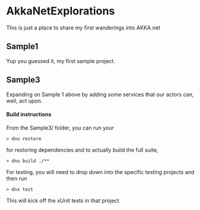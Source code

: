 # AkkaNetExplorations
This is just a place to share my first wanderings into AKKA.net

## Sample1
Yup you guessed it, my first sample project.

## Sample3
Expanding on Sample 1 above by adding some services that our actors can, well, act upon.

#### Build instructions

From the Sample3/ folder, you can run your

```
> dnu restore
```

for restoring dependencies and to actually build the full suite,

```
> dnu build ./**
```

For testing, you will need to drop down into the specific testing projects and then run 

```
> dnx test
```

This will kick off the xUnit tests in that project.

